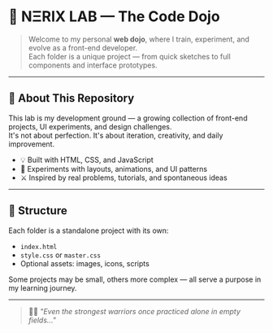 # 🧪 NΞRIX LAB — The Code Dojo

> Welcome to my personal **web dojo**, where I train, experiment, and evolve as a front-end developer.  
> Each folder is a unique project — from quick sketches to full components and interface prototypes.

---

## 🎯 About This Repository

This lab is my development ground — a growing collection of front-end projects, UI experiments, and design challenges.  
It's not about perfection. It's about iteration, creativity, and daily improvement.

- 💡 Built with HTML, CSS, and JavaScript
- 🎨 Experiments with layouts, animations, and UI patterns
- ⚔️ Inspired by real problems, tutorials, and spontaneous ideas

---

## 📁 Structure

Each folder is a standalone project with its own:
- `index.html`
- `style.css` or `master.css`
- Optional assets: images, icons, scripts

Some projects may be small, others more complex — all serve a purpose in my learning journey.

---

> 🧙‍♂️ *"Even the strongest warriors once practiced alone in empty fields..."*
